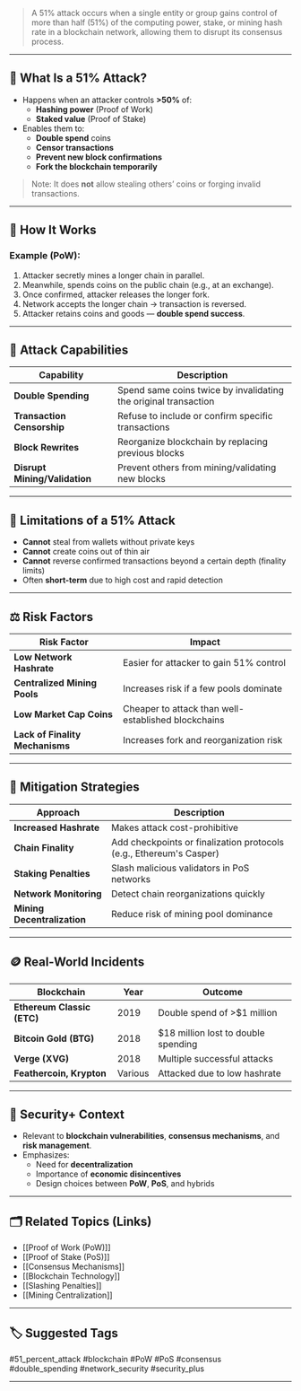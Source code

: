> A 51% attack occurs when a single entity or group gains control of more than half (51%) of the computing power, stake, or mining hash rate in a blockchain network, allowing them to disrupt its consensus process.

---

## 📌 What Is a 51% Attack?

- Happens when an attacker controls **>50%** of:
  - **Hashing power** (Proof of Work)
  - **Staked value** (Proof of Stake)
- Enables them to:
  - **Double spend** coins
  - **Censor transactions**
  - **Prevent new block confirmations**
  - **Fork the blockchain temporarily**

> Note: It does **not** allow stealing others’ coins or forging invalid transactions.

---

## 🔄 How It Works

### Example (PoW):
1. Attacker secretly mines a longer chain in parallel.
2. Meanwhile, spends coins on the public chain (e.g., at an exchange).
3. Once confirmed, attacker releases the longer fork.
4. Network accepts the longer chain → transaction is reversed.
5. Attacker retains coins and goods — **double spend success**.

---

## 🔧 Attack Capabilities

| Capability              | Description                                                           |
|--------------------------|------------------------------------------------------------------------|
| **Double Spending**       | Spend same coins twice by invalidating the original transaction        |
| **Transaction Censorship**| Refuse to include or confirm specific transactions                     |
| **Block Rewrites**        | Reorganize blockchain by replacing previous blocks                     |
| **Disrupt Mining/Validation** | Prevent others from mining/validating new blocks                 |

---

## 🔐 Limitations of a 51% Attack

- **Cannot** steal from wallets without private keys
- **Cannot** create coins out of thin air
- **Cannot** reverse confirmed transactions beyond a certain depth (finality limits)
- Often **short-term** due to high cost and rapid detection

---

## ⚖️ Risk Factors

| Risk Factor              | Impact                                                               |
|--------------------------|----------------------------------------------------------------------|
| **Low Network Hashrate** | Easier for attacker to gain 51% control                              |
| **Centralized Mining Pools** | Increases risk if a few pools dominate                          |
| **Low Market Cap Coins** | Cheaper to attack than well-established blockchains                  |
| **Lack of Finality Mechanisms** | Increases fork and reorganization risk                     |

---

## 🔐 Mitigation Strategies

| Approach                 | Description                                                          |
|--------------------------|----------------------------------------------------------------------|
| **Increased Hashrate**   | Makes attack cost-prohibitive                                        |
| **Chain Finality**       | Add checkpoints or finalization protocols (e.g., Ethereum's Casper)  |
| **Staking Penalties**    | Slash malicious validators in PoS networks                           |
| **Network Monitoring**   | Detect chain reorganizations quickly                                 |
| **Mining Decentralization** | Reduce risk of mining pool dominance                             |

---

## 🪙 Real-World Incidents

| Blockchain        | Year | Outcome                                           |
|-------------------|------|--------------------------------------------------|
| **Ethereum Classic (ETC)** | 2019 | Double spend of >$1 million               |
| **Bitcoin Gold (BTG)**     | 2018 | $18 million lost to double spending       |
| **Verge (XVG)**            | 2018 | Multiple successful attacks                |
| **Feathercoin, Krypton**   | Various | Attacked due to low hashrate             |

---

## 🧠 Security+ Context

- Relevant to **blockchain vulnerabilities**, **consensus mechanisms**, and **risk management**.
- Emphasizes:
  - Need for **decentralization**
  - Importance of **economic disincentives**
  - Design choices between **PoW**, **PoS**, and hybrids

---

## 🗂 Related Topics (Links)

- [[Proof of Work (PoW)]]
- [[Proof of Stake (PoS)]]
- [[Consensus Mechanisms]]
- [[Blockchain Technology]]
- [[Slashing Penalties]]
- [[Mining Centralization]]

---

## 🏷 Suggested Tags

#51_percent_attack #blockchain #PoW #PoS #consensus #double_spending #network_security #security_plus

---
